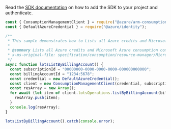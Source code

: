 Read the [SDK documentation](https://github.com/Azure/azure-sdk-for-js/blob/%40azure%2Farm-consumption_9.0.1/sdk/consumption/arm-consumption/README.md) on how to add the SDK to your project and authenticate.

```javascript
const { ConsumptionManagementClient } = require("@azure/arm-consumption");
const { DefaultAzureCredential } = require("@azure/identity");

/**
 * This sample demonstrates how to Lists all Azure credits and Microsoft Azure consumption commitments for a billing account or a billing profile. Microsoft Azure consumption commitments are only supported for the billing account scope.
 *
 * @summary Lists all Azure credits and Microsoft Azure consumption commitments for a billing account or a billing profile. Microsoft Azure consumption commitments are only supported for the billing account scope.
 * x-ms-original-file: specification/consumption/resource-manager/Microsoft.Consumption/stable/2021-10-01/examples/LotsListByBillingAccount.json
 */
async function lotsListByBillingAccount() {
  const subscriptionId = "00000000-0000-0000-0000-000000000000";
  const billingAccountId = "1234:5678";
  const credential = new DefaultAzureCredential();
  const client = new ConsumptionManagementClient(credential, subscriptionId);
  const resArray = new Array();
  for await (let item of client.lotsOperations.listByBillingAccount(billingAccountId)) {
    resArray.push(item);
  }
  console.log(resArray);
}

lotsListByBillingAccount().catch(console.error);
```
